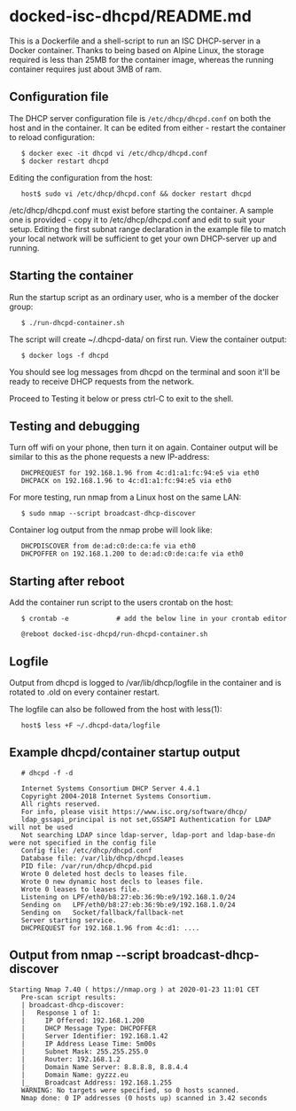 
docked-isc-dhcpd/README.md
==========================

This is a Dockerfile and a shell-script to run an ISC DHCP-server in a Docker
container. Thanks to being based on Alpine Linux, the storage required is less
than 25MB for the container image, whereas the running container requires just
about 3MB of ram.


Configuration file
------------------
The DHCP server configuration file is `/etc/dhcp/dhcpd.conf` on both the host and
in the container. It can be edited from either - restart the container to
reload configuration:

```
   $ docker exec -it dhcpd vi /etc/dhcp/dhcpd.conf
   $ docker restart dhcpd
```

Editing the configuration from the host:

```
   host$ sudo vi /etc/dhcp/dhcpd.conf && docker restart dhcpd
```

/etc/dhcp/dhcpd.conf must exist before starting the container. A sample one is
provided - copy it to /etc/dhcp/dhcpd.conf and edit to suit your setup. Editing
the first subnat range declaration in the example file to match your local
network will be sufficient to get your own DHCP-server up and running.


Starting the container
----------------------
Run the startup script as an ordinary user, who is a member of the docker
group:
```
   $ ./run-dhcpd-container.sh
```
The script will create ~/.dhcpd-data/ on first run. View the container output:
```
   $ docker logs -f dhcpd
```
You should see log messages from dhcpd on the terminal and soon it'll be ready
to receive DHCP requests from the network.

Proceed to Testing it below or press ctrl-C to exit to the shell.


Testing and debugging
---------------------
Turn off wifi on your phone, then turn it on again. Container output will be
similar to this as the phone requests a new IP-address:
```
   DHCPREQUEST for 192.168.1.96 from 4c:d1:a1:fc:94:e5 via eth0
   DHCPACK on 192.168.1.96 to 4c:d1:a1:fc:94:e5 via eth0
```
For more testing, run nmap from a Linux host on the same LAN:
```
   $ sudo nmap --script broadcast-dhcp-discover
```
Container log output from the nmap probe will look like:
```
   DHCPDISCOVER from de:ad:c0:de:ca:fe via eth0
   DHCPOFFER on 192.168.1.200 to de:ad:c0:de:ca:fe via eth0
```

Starting after reboot
---------------------
Add the container run script to the users crontab on the host:
```
   $ crontab -e            # add the below line in your crontab editor

   @reboot docked-isc-dhcpd/run-dhcpd-container.sh
```

Logfile
-------
Output from dhcpd is logged to /var/lib/dhcp/logfile in the container and
is rotated to .old on every container restart.

The logfile can also be followed from the host with less(1):
```
   host$ less +F ~/.dhcpd-data/logfile
```

Example dhcpd/container startup output
--------------------------------------
```
   # dhcpd -f -d

   Internet Systems Consortium DHCP Server 4.4.1
   Copyright 2004-2018 Internet Systems Consortium.
   All rights reserved.
   For info, please visit https://www.isc.org/software/dhcp/
   ldap_gssapi_principal is not set,GSSAPI Authentication for LDAP will not be used
   Not searching LDAP since ldap-server, ldap-port and ldap-base-dn were not specified in the config file
   Config file: /etc/dhcp/dhcpd.conf
   Database file: /var/lib/dhcp/dhcpd.leases
   PID file: /var/run/dhcp/dhcpd.pid
   Wrote 0 deleted host decls to leases file.
   Wrote 0 new dynamic host decls to leases file.
   Wrote 0 leases to leases file.
   Listening on LPF/eth0/b8:27:eb:36:9b:e9/192.168.1.0/24
   Sending on   LPF/eth0/b8:27:eb:36:9b:e9/192.168.1.0/24
   Sending on   Socket/fallback/fallback-net
   Server starting service.
   DHCPREQUEST for 192.168.1.96 from 4c:d1: ....
```

Output from nmap --script broadcast-dhcp-discover
-------------------------------------------------
```
Starting Nmap 7.40 ( https://nmap.org ) at 2020-01-23 11:01 CET
   Pre-scan script results:
   | broadcast-dhcp-discover:
   |   Response 1 of 1:
   |     IP Offered: 192.168.1.200
   |     DHCP Message Type: DHCPOFFER
   |     Server Identifier: 192.168.1.42
   |     IP Address Lease Time: 5m00s
   |     Subnet Mask: 255.255.255.0
   |     Router: 192.168.1.2
   |     Domain Name Server: 8.8.8.8, 8.8.4.4
   |     Domain Name: gyzzz.eu
   |_    Broadcast Address: 192.168.1.255
   WARNING: No targets were specified, so 0 hosts scanned.
   Nmap done: 0 IP addresses (0 hosts up) scanned in 3.42 seconds
```
